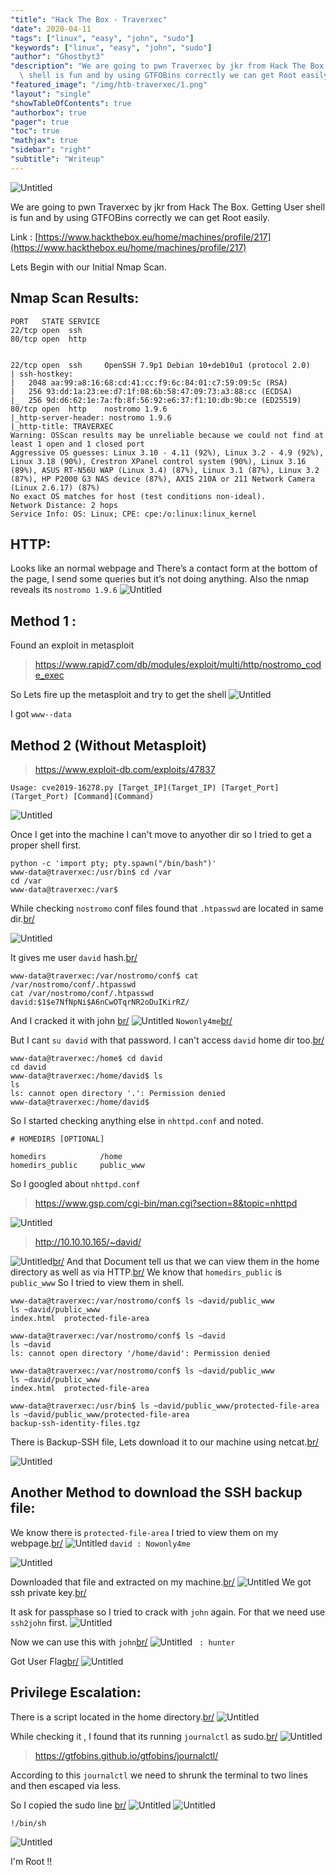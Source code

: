 ```yaml
---
"title": "Hack The Box - Traverxec"
"date": 2020-04-11
"tags": ["linux", "easy", "john", "sudo"]
"keywords": ["linux", "easy", "john", "sudo"]
"author": "Ghostbyt3"
"description": "We are going to pwn Traverxec by jkr from Hack The Box. Getting User\
  \ shell is fun and by using GTFOBins correctly we can get Root easily."
"featured_image": "/img/htb-traverxec/1.png"
"layout": "single"
"showTableOfContents": true
"authorbox": true
"pager": true
"toc": true
"mathjax": true
"sidebar": "right"
"subtitle": "Writeup"
---
```



![Untitled](/img/htb-traverxec/1.png)

We are going to pwn Traverxec by jkr from Hack The Box. Getting User shell is fun and by using GTFOBins correctly we can get Root easily.


Link : [https://www.hackthebox.eu/home/machines/profile/217](https://www.hackthebox.eu/home/machines/profile/217)


Lets Begin with our Initial Nmap Scan.

## Nmap Scan Results:

```
PORT   STATE SERVICE
22/tcp open  ssh
80/tcp open  http


22/tcp open  ssh     OpenSSH 7.9p1 Debian 10+deb10u1 (protocol 2.0)
| ssh-hostkey: 
|   2048 aa:99:a8:16:68:cd:41:cc:f9:6c:84:01:c7:59:09:5c (RSA)
|   256 93:dd:1a:23:ee:d7:1f:08:6b:58:47:09:73:a3:88:cc (ECDSA)
|_  256 9d:d6:62:1e:7a:fb:8f:56:92:e6:37:f1:10:db:9b:ce (ED25519)
80/tcp open  http    nostromo 1.9.6
|_http-server-header: nostromo 1.9.6
|_http-title: TRAVERXEC
Warning: OSScan results may be unreliable because we could not find at least 1 open and 1 closed port
Aggressive OS guesses: Linux 3.10 - 4.11 (92%), Linux 3.2 - 4.9 (92%), Linux 3.18 (90%), Crestron XPanel control system (90%), Linux 3.16 (89%), ASUS RT-N56U WAP (Linux 3.4) (87%), Linux 3.1 (87%), Linux 3.2 (87%), HP P2000 G3 NAS device (87%), AXIS 210A or 211 Network Camera (Linux 2.6.17) (87%)
No exact OS matches for host (test conditions non-ideal).
Network Distance: 2 hops
Service Info: OS: Linux; CPE: cpe:/o:linux:linux_kernel
```

## HTTP:

Looks like an normal webpage and There’s a contact form at the bottom of the page, I send some queries but it’s not doing anything. Also the nmap reveals its ``nostromo 1.9.6``
![Untitled](/img/htb-traverxec/2.png)

## Method 1 :

Found an exploit in metasploit 

> https://www.rapid7.com/db/modules/exploit/multi/http/nostromo_code_exec

So Lets fire up the metasploit and try to get the shell
![Untitled](/img/htb-traverxec/3.png)

I got ``www--data``

## Method 2 (Without Metasploit)

> https://www.exploit-db.com/exploits/47837

```Usage: cve2019-16278.py [Target_IP](Target_IP) [Target_Port](Target_Port) [Command](Command)```

![Untitled](/img/htb-traverxec/19.png)

Once I get into the machine I can't move to anyother dir so I tried to get a proper shell first.
```
python -c 'import pty; pty.spawn("/bin/bash")'
www-data@traverxec:/usr/bin$ cd /var
cd /var
www-data@traverxec:/var$ 
```

While checking ``nostromo`` conf files found that ``.htpasswd`` are located in same dir.[br/](br/)

![Untitled](/img/htb-traverxec/5.png)

It gives me user ``david`` hash.[br/](br/)
```
www-data@traverxec:/var/nostromo/conf$ cat /var/nostromo/conf/.htpasswd
cat /var/nostromo/conf/.htpasswd
david:$1$e7NfNpNi$A6nCwOTqrNR2oDuIKirRZ/
```

And I cracked it with john [br/](br/)
![Untitled](/img/htb-traverxec/6.1.png) ``Nowonly4me``[br/](br/)

But I cant ``su david`` with that password. I can't access ``david`` home dir too.[br/](br/)
```
www-data@traverxec:/home$ cd david
cd david
www-data@traverxec:/home/david$ ls
ls
ls: cannot open directory '.': Permission denied
www-data@traverxec:/home/david$ 
```
So I started checking anything else in ``nhttpd.conf`` and noted.

```
# HOMEDIRS [OPTIONAL]

homedirs			/home
homedirs_public		public_www
```

So I googled about ``nhttpd.conf``

>https://www.gsp.com/cgi-bin/man.cgi?section=8&topic=nhttpd

![Untitled](/img/htb-traverxec/7.png)

>http://10.10.10.165/~david/

![Untitled](/img/htb-traverxec/8.png)[br/](br/)
And that Document tell us that we can view them in the home directory as well as via HTTP.[br/](br/)
We know that ``homedirs_public`` is ``public_www`` So I tried to view them in shell.

```
www-data@traverxec:/var/nostromo/conf$ ls ~david/public_www
ls ~david/public_www
index.html  protected-file-area

www-data@traverxec:/var/nostromo/conf$ ls ~david
ls ~david
ls: cannot open directory '/home/david': Permission denied

www-data@traverxec:/var/nostromo/conf$ ls ~david/public_www
ls ~david/public_www
index.html  protected-file-area

www-data@traverxec:/usr/bin$ ls ~david/public_www/protected-file-area
ls ~david/public_www/protected-file-area
backup-ssh-identity-files.tgz
```
There is Backup-SSH file, Lets download it to our machine using netcat.[br/](br/)

![Untitled](/img/htb-traverxec/20.png)

## Another Method to download the SSH backup file:

We know there is ``protected-file-area`` I tried to view them on my webpage.[br/](br/)
![Untitled](/img/htb-traverxec/9.png)
`` david : Nowonly4me `` 

![Untitled](/img/htb-traverxec/10.png)

Downloaded that file and extracted on my machine.[br/](br/)
![Untitled](/img/htb-traverxec/11.png)
We got ssh private key.[br/](br/)

It ask for passphase so I tried to crack with ``john`` again. For that we need use ``ssh2john`` first.
![Untitled](/img/htb-traverxec/12.png)

Now we can use this with ``john``[br/](br/)
![Untitled](/img/htb-traverxec/13.png) `` : hunter``

Got User Flag[br/](br/)
![Untitled](/img/htb-traverxec/14.png)

## Privilege Escalation:

There is a script located in the home directory.[br/](br/)
![Untitled](/img/htb-traverxec/15.png)

While checking it , I found that its running ``journalctl`` as sudo.[br/](br/)
![Untitled](/img/htb-traverxec/16.1.png)

>https://gtfobins.github.io/gtfobins/journalctl/

According to this ``journalctl`` we need to shrunk the terminal to two lines and then escaped via less.

So I copied the sudo line [br/](br/)
![Untitled](/img/htb-traverxec/16.png)
![Untitled](/img/htb-traverxec/17.png)

`` !/bin/sh ``

![Untitled](/img/htb-traverxec/18.png)

I'm Root !!






